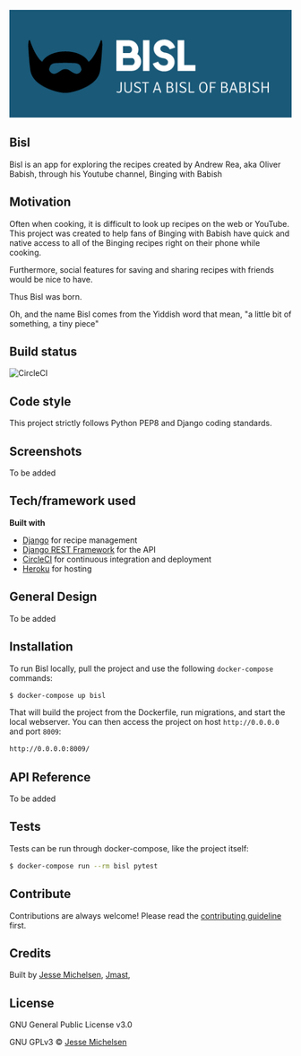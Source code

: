 ![bisl logo](static/common/img/bisl_logo.png)

## Bisl
Bisl is an app for exploring the recipes created by Andrew Rea, aka Oliver Babish, through his Youtube channel, Binging with Babish

## Motivation
Often when cooking, it is difficult to look up recipes on the web or YouTube. This project was created to help fans of Binging with Babish have quick and native access to all of the Binging recipes right on their phone while cooking.

Furthermore, social features for saving and sharing recipes with friends would be nice to have.

Thus Bisl was born.

Oh, and the name Bisl comes from the Yiddish word that mean, "a little bit of something, a tiny piece"

## Build status

![CircleCI](https://img.shields.io/circleci/build/github/jmichelsen/bisl__backend?logo=circleci)

## Code style
This project strictly follows Python PEP8 and Django coding standards.
 
 ## Screenshots
To be added

## Tech/framework used

<b>Built with</b>
- [Django](https://www.djangoproject.com/) for recipe management
- [Django REST Framework](https://www.django-rest-framework.org/) for the API
- [CircleCI](https://circleci.com/) for continuous integration and deployment
- [Heroku](https://heroku.com/) for hosting

## General Design
To be added

## Installation
To run Bisl locally, pull the project and use the following `docker-compose` commands:
```bash
$ docker-compose up bisl
```

That will build the project from the Dockerfile, run migrations, and start the local webserver. You can then access the project on host `http://0.0.0.0` and port `8009`:
```bash
http://0.0.0.0:8009/
```
## API Reference
To be added

## Tests
Tests can be run through docker-compose, like the project itself:
```bash
$ docker-compose run --rm bisl pytest
```

## Contribute
Contributions are always welcome! Please read the [contributing guideline](CONTRIBUTING.md) first.

## Credits
Built by [Jesse Michelsen](https://github.com/jmichelsen), [Jmast](https://github.com/jmast02), 

## License
GNU General Public License v3.0

GNU GPLv3 © [Jesse Michelsen](https://github.com/jmichelsen)
